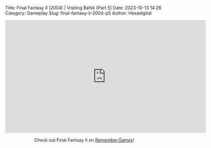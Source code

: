 Title: Final Fantasy II (2004) | Visiting Bafsk [Part 5]
Date: 2023-10-13 14:26
Category: Gameplay
Slug: final-fantasy-ii-2004-p5
Author: Hexadigital

<center><iframe src="https://www.youtube.com/embed/De9iD7I_AEk?feature=oembed" allow="accelerometer; autoplay; encrypted-media; gyroscope; picture-in-picture" width="640" height="360" frameborder="0"></iframe>

Check out Final Fantasy II on [Remember.Games](https://remember.games/game/6866/final-fantasy-i-ii-dawn-of-souls/)!</center>